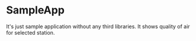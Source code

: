 # SampleApp
It's just sample application without any third libraries. It shows quality of air for selected station.
